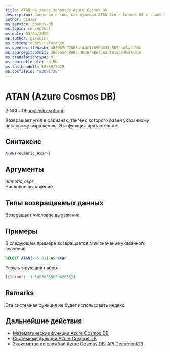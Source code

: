 ```yaml
---
title: ATAN на языке запросов Azure Cosmos DB
description: Сведения о том, как функция ATAN Azure Cosmos DB в языке SQL в радианах Возвращает угол, тангенс которого является указанным числовым выражением.
author: ginamr
ms.service: cosmos-db
ms.topic: conceptual
ms.date: 03/04/2020
ms.author: girobins
ms.custom: query-reference
ms.openlocfilehash: a85967e97668af44c1f896d431c887cba2afb03c
ms.sourcegitcommit: 3bdeb546890a740384a8ef383cf915e84bd7e91e
ms.translationtype: MT
ms.contentlocale: ru-RU
ms.lasthandoff: 10/30/2020
ms.locfileid: "93081728"
---
```

# <a name="atan-azure-cosmos-db"></a>ATAN (Azure Cosmos DB)
[!INCLUDE[appliesto-sql-api](includes/appliesto-sql-api.md)]

 Возвращает угол в радианах, тангенс которого равен указанному числовому выражению. Эта функция арктангенсом.  
  
## <a name="syntax"></a>Синтаксис
  
```sql
ATAN(<numeric_expr>)  
```  
  
## <a name="arguments"></a>Аргументы
  
*numeric_expr*  
   Числовое выражение.  
  
## <a name="return-types"></a>Типы возвращаемых данных
  
  Возвращает числовое выражение.  
  
## <a name="examples"></a>Примеры
  
  В следующем примере возвращается `ATAN` значение указанного значения.  
  
```sql
SELECT ATAN(-45.01) AS atan  
```  
  
 Результирующий набор:  
  
```json
[{"atan": -1.5485826962062663}]  
```  
  
## <a name="remarks"></a>Remarks

Эта системная функция не будет использовать индекс.

## <a name="next-steps"></a>Дальнейшие действия

- [Математические функции Azure Cosmos DB](sql-query-mathematical-functions.md)
- [Системные функции Azure Cosmos DB](sql-query-system-functions.md)
- [Знакомство со службой Azure Cosmos DB. API DocumentDB](introduction.md)
